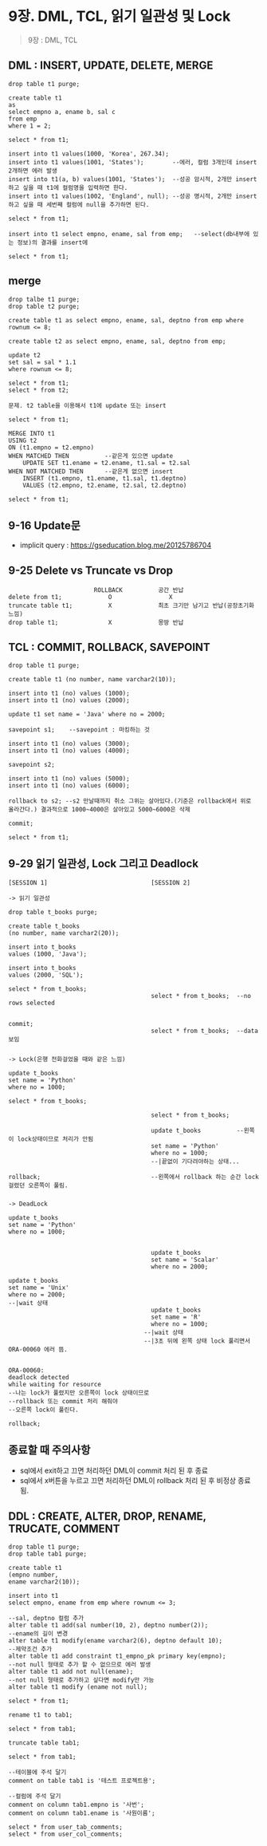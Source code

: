 # 9장. DML, TCL, 읽기 일관성 및 Lock
> 9장 : DML, TCL<br>

## DML : INSERT, UPDATE, DELETE, MERGE
    drop table t1 purge;
    
    create table t1
    as
    select empno a, ename b, sal c
    from emp
    where 1 = 2;
    
    select * from t1;
    
    insert into t1 values(1000, 'Korea', 267.34);
    insert into t1 values(1001, 'States');        --에러, 컬럼 3개인데 insert 2개하면 에러 발생
    insert into t1(a, b) values(1001, 'States');  --성공 암시적, 2개만 insert하고 싶을 때 t1에 컬럼명을 입력하면 한다.
    insert into t1 values(1002, 'England', null); --성공 명시적, 2개만 insert하고 싶을 때 세번째 컬럼에 null을 추가하면 된다.
    
    select * from t1;
    
    insert into t1 select empno, ename, sal from emp;   --select(db내부에 있는 정보)의 결과를 insert에
    
    select * from t1;

## merge
    drop talbe t1 purge;
    drop table t2 purge;
    
    create table t1 as select empno, ename, sal, deptno from emp where rownum <= 8;

    create table t2 as select empno, ename, sal, deptno from emp;
    
    update t2
    set sal = sal * 1.1
    where rownum <= 8;
    
    select * from t1;
    select * from t2;
    
    문제. t2 table을 이용해서 t1에 update 또는 insert
    
    select * from t1;
    
    MERGE INTO t1
    USING t2
    ON (t1.empno = t2.empno)
    WHEN MATCHED THEN          --같은게 있으면 update
        UPDATE SET t1.ename = t2.ename, t1.sal = t2.sal
    WHEN NOT MATCHED THEN      --같은게 없으면 insert
        INSERT (t1.empno, t1.ename, t1.sal, t1.deptno)
        VALUES (t2.empno, t2.ename, t2.sal, t2.deptno) 
    
    select * from t1;


## 9-16 Update문
* implicit query : https://gseducation.blog.me/20125786704

## 9-25 Delete vs Truncate vs Drop
                            ROLLBACK          공간 반납
    delete from t1;             O                X
    truncate table t1;          X             최초 크기만 남기고 반납(공장초기화 느낌)
    drop table t1;              X             몽땅 반납

## TCL : COMMIT, ROLLBACK, SAVEPOINT
    drop table t1 purge;
    
    create table t1 (no number, name varchar2(10));
    
    insert into t1 (no) values (1000);
    insert into t1 (no) values (2000);
    
    update t1 set name = 'Java' where no = 2000;
    
    savepoint s1;    --savepoint : 마킹하는 것
    
    insert into t1 (no) values (3000);
    insert into t1 (no) values (4000);
    
    savepoint s2;
    
    insert into t1 (no) values (5000);
    insert into t1 (no) values (6000);
    
    rollback to s2; --s2 만날때까지 취소 그위는 살아있다.(기준은 rollback에서 위로 올라간다.) 결과적으로 1000~4000은 살아있고 5000~6000은 삭제
    
    commit;
    
    select * from t1;

## 9-29 읽기 일관성, Lock 그리고 Deadlock
    [SESSION 1]                             [SESSION 2]
    
    -> 읽기 일관성
    
    drop table t_books purge;
    
    create table t_books
    (no number, name varchar2(20));
    
    insert into t_books
    values (1000, 'Java');
    
    insert into t_books
    values (2000, 'SQL');
    
    select * from t_books;
                                            select * from t_books;  --no rows selected
    
    
    commit;                                 
                                            select * from t_books;  --data 보임
    
    
###
    -> Lock(은행 전화걸었을 때와 같은 느낌)
    
    update t_books
    set name = 'Python'
    where no = 1000;
    
    select * from t_books;
    
                                            select * from t_books;                                        
    
                                            update t_books          --왼쪽이 lock상태이므로 처리가 안됨
                                            set name = 'Python'
                                            where no = 1000;
                                            --|끝없이 기다려야하는 상태...
    
    rollback;                               --왼쪽에서 rollback 하는 순간 lock걸렸던 오른쪽이 풀림.           
    
    
###
    -> DeadLock
    
    update t_books
    set name = 'Python'
    where no = 1000;
    
    
                                            update t_books
                                            set name = 'Scalar'
                                            where no = 2000;
    
    update t_books
    set name = 'Unix'
    where no = 2000;
    --|wait 상태
                                            update t_books
                                            set name = 'R'
                                            where no = 1000;
                                          --|wait 상태
                                          --|3초 뒤에 왼쪽 상태 lock 풀리면서 ORA-00060 에러 뜸.
                        
    
    ORA-00060: 
    deadlock detected
    while waiting for resource
    --나는 lock가 풀렸지만 오른쪽이 lock 상태이므로
    --rollback 또는 commit 처리 해줘야
    --오른쪽 lock이 풀린다.
    
    rollback;


## 종료할 때 주의사항
* sql에서 exit하고 끄면 처리하던 DML이 commit 처리 된 후 종료
* sql에서 x버튼을 누르고 끄면 처리하던 DML이 rollback 처리 된 후 비정상 종료 됨.

## DDL : CREATE, ALTER, DROP, RENAME, TRUCATE, COMMENT
    drop table t1 purge;
    drop table tab1 purge;
    
    create table t1
    (empno number,
    ename varchar2(10));
    
    insert into t1
    select empno, ename from emp where rownum <= 3;
    
    --sal, deptno 컬럼 추가
    alter table t1 add(sal number(10, 2), deptno number(2));
    --ename의 길이 변경
    alter table t1 modify(ename varchar2(6), deptno default 10);
    --제약조건 추가
    alter table t1 add constraint t1_empno_pk primary key(empno);
    --not null 형태로 추가 할 수 없으므로 에러 발생
    alter table t1 add not null(ename);
    --not null 형태로 추가하고 싶다면 modify만 가능
    alter table t1 modify (ename not null);
    
    select * from t1;
    
    rename t1 to tab1;
    
    select * from tab1;
    
    truncate table tab1;
    
    select * from tab1;
    
    --테이블에 주석 달기 
    comment on table tab1 is '테스트 프로젝트용';
    
    --컬럼에 주석 달기
    comment on column tab1.empno is '사번';
    comment on column tab1.ename is '사원이름';
    
    select * from user_tab_comments;
    select * from user_col_comments;

## 

























